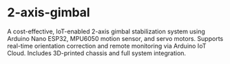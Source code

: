 # 2-axis-gimbal
A cost-effective, IoT-enabled 2-axis gimbal stabilization system using Arduino Nano ESP32, MPU6050 motion sensor, and servo motors. Supports real-time orientation correction and remote monitoring via Arduino IoT Cloud. Includes 3D-printed chassis and full system integration.
